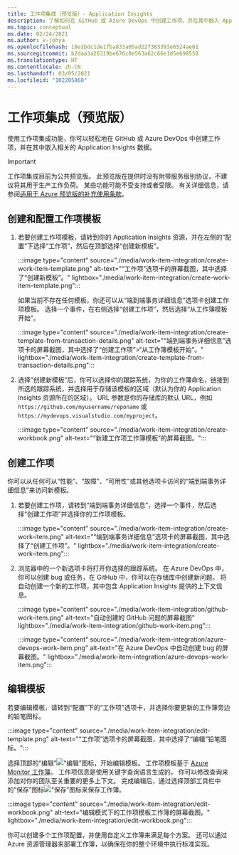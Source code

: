 ```yaml
---
title: 工作项集成（预览版）- Application Insights
description: 了解如何在 GitHub 或 Azure DevOps 中创建工作项，并在其中嵌入 Application Insights 数据。
ms.topic: conceptual
ms.date: 02/24/2021
ms.author: v-johya
ms.openlocfilehash: 18e1bdc1de1fba833a05ad227383393e6524ae61
ms.sourcegitcommit: b2daa3a26319be676c8e563a62c66e1d5e698558
ms.translationtype: HT
ms.contentlocale: zh-CN
ms.lasthandoff: 03/05/2021
ms.locfileid: "102205868"
---
```

# <a name="work-item-integration-preview"></a>工作项集成（预览版）

使用工作项集成功能，你可以轻松地在 GitHub 或 Azure DevOps 中创建工作项，并在其中嵌入相关的 Application Insights 数据。

> [!IMPORTANT]
> 工作项集成目前为公共预览版。
> 此预览版在提供时没有附带服务级别协议，不建议将其用于生产工作负荷。 某些功能可能不受支持或者受限。
> 有关详细信息，请参阅[适用于 Azure 预览版的补充使用条款](https://www.azure.cn/support/legal/subscription-agreement/)。

## <a name="create-and-configure-a-work-item-template"></a>创建和配置工作项模板

1. 若要创建工作项模板，请转到你的 Application Insights 资源，并在左侧的“配置”下选择“工作项”，然后在顶部选择“创建新模板”。 

    :::image type="content" source="./media/work-item-integration/create-work-item-template.png" alt-text="“工作项”选项卡的屏幕截图，其中选择了“创建新模板”。" lightbox="./media/work-item-integration/create-work-item-template.png":::

    如果当前不存在任何模板，你还可以从“端到端事务详细信息”选项卡创建工作项模板。 选择一个事件，在右侧选择“创建工作项”，然后选择“从工作簿模板开始”。

    :::image type="content" source="./media/work-item-integration/create-template-from-transaction-details.png" alt-text="“端到端事务详细信息”选项卡的屏幕截图，其中选择了“创建工作项”>“从工作簿模板开始”。" lightbox="./media/work-item-integration/create-template-from-transaction-details.png":::

2. 选择“创建新模板”后，你可以选择你的跟踪系统，为你的工作簿命名，链接到所选的跟踪系统，并选择用于存储该模板的区域（默认为你的 Application Insights 资源所在的区域）。 URL 参数是你的存储库的默认 URL，例如 `https://github.com/myusername/reponame` 或 `https://mydevops.visualstudio.com/myproject`。

    :::image type="content" source="./media/work-item-integration/create-workbook.png" alt-text="“新建工作项工作簿模板”的屏幕截图。":::

## <a name="create-a-work-item"></a>创建工作项

 你可以从任何可从“性能”、“故障”、“可用性”或其他选项卡访问的“端到端事务详细信息”来访问新模板。

1. 若要创建工作项，请转到“端到端事务详细信息”，选择一个事件，然后选择“创建工作项”并选择你的工作项模板。

    :::image type="content" source="./media/work-item-integration/create-work-item.png" alt-text="“端到端事务详细信息”选项卡的屏幕截图，其中选择了“创建工作项”。" lightbox="./media/work-item-integration/create-work-item.png":::

1. 浏览器中的一个新选项卡将打开你选择的跟踪系统。 在 Azure DevOps 中，你可以创建 bug 或任务，在 GitHub 中，你可以在存储库中创建新问题。 将自动创建一个新的工作项，其中包含 Application Insights 提供的上下文信息。

    :::image type="content" source="./media/work-item-integration/github-work-item.png" alt-text="自动创建的 GitHub 问题的屏幕截图" lightbox="./media/work-item-integration/github-work-item.png":::

    :::image type="content" source="./media/work-item-integration/azure-devops-work-item.png" alt-text="在 Azure DevOps 中自动创建 bug 的屏幕截图。" lightbox="./media/work-item-integration/azure-devops-work-item.png":::

## <a name="edit-a-template"></a>编辑模板

若要编辑模板，请转到“配置”下的“工作项”选项卡，并选择你要更新的工作簿旁边的铅笔图标。

:::image type="content" source="./media/work-item-integration/edit-template.png" alt-text="“工作项”选项卡的屏幕截图，其中选择了“编辑”铅笔图标。":::

选择顶部的“编辑”![“编辑”图标](./media/work-item-integration/edit-icon.png)，开始编辑模板。 工作项模板基于 [Azure Monitor 工作簿](../platform/workbooks-overview.md)。 工作项信息是使用关键字查询语言生成的。 你可以修改查询来添加对你的团队至关重要的更多上下文。 完成编辑后，通过选择顶部工具栏中的“保存”图标![“保存”图标](./media/work-item-integration/save-icon.png)来保存工作簿。

:::image type="content" source="./media/work-item-integration/edit-workbook.png" alt-text="编辑模式下的工作项模板工作簿的屏幕截图。" lightbox="./media/work-item-integration/edit-workbook.png":::

你可以创建多个工作项配置，并使用自定义工作簿来满足每个方案。 还可以通过 Azure 资源管理器来部署工作簿，以确保在你的整个环境中执行标准实现。

